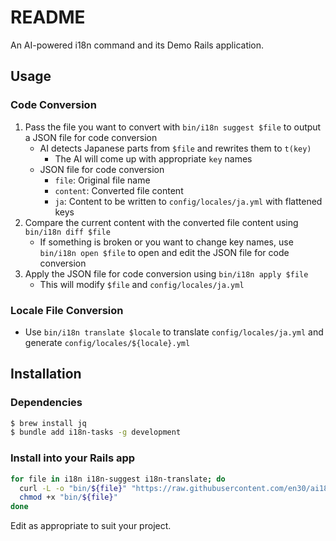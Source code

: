 # README

An AI-powered i18n command and its Demo Rails application.

## Usage

### Code Conversion

1. Pass the file you want to convert with `bin/i18n suggest $file` to output a JSON file for code conversion
   - AI detects Japanese parts from `$file` and rewrites them to `t(key)`
     - The AI will come up with appropriate `key` names
   - JSON file for code conversion
     - `file`: Original file name
     - `content`: Converted file content
     - `ja`: Content to be written to `config/locales/ja.yml` with flattened keys
2. Compare the current content with the converted file content using `bin/i18n diff $file`
   - If something is broken or you want to change key names, use `bin/i18n open $file` to open and edit the JSON file for code conversion
3. Apply the JSON file for code conversion using `bin/i18n apply $file`
   - This will modify `$file` and `config/locales/ja.yml`

### Locale File Conversion

- Use `bin/i18n translate $locale` to translate `config/locales/ja.yml` and generate `config/locales/${locale}.yml`

## Installation

### Dependencies

```sh
$ brew install jq
$ bundle add i18n-tasks -g development
```

### Install into your Rails app

```sh
for file in i18n i18n-suggest i18n-translate; do
  curl -L -o "bin/${file}" "https://raw.githubusercontent.com/en30/ai18n/refs/heads/master/bin/${file}"
  chmod +x "bin/${file}"
done
```

Edit as appropriate to suit your project.
